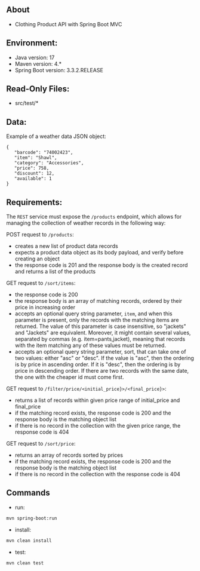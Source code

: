 ## About
- Clothing Product API with Spring Boot MVC
## Environment:
- Java version: 17
- Maven version: 4.*
- Spring Boot version: 3.3.2.RELEASE

## Read-Only Files:
- src/test/*

## Data:
Example of a weather data JSON object:
```
{
   "barcode": "74002423",
   "item": "Shawl",
   "category": "Accessories",
   "price": 758,
   "discount": 12,
   "available": 1
}
```

## Requirements:
The `REST` service must expose the `/products` endpoint, which allows for managing the collection of weather records in the following way:


POST request to `/products`:

- creates a new list of product data records
- expects a product data object as its body payload, and verify before creating an object
- the response code is 201 and the response body is the created record and returns a list of the products


GET request to `/sort/items`:

- the response code is 200
- the response body is an array of matching records, ordered by their price in increasing order
- accepts an optional query string parameter, `item`, and when this parameter is present, only the records with the matching items are returned. The value of this parameter is case insensitive, so "jackets" and "Jackets" are equivalent. Moreover, it might contain several values, separated by commas (e.g. item=pants,jacket), meaning that records with the item matching any of these values must be returned.
- accepts an optional query string parameter, sort, that can take one of two values: either "asc" or "desc". If the value is "asc", then the ordering is by price in ascending order. If it is "desc", then the ordering is by price in descending order. If there are two records with the same date, the one with the cheaper id must come first.


GET request to `/filter/price/<initial_price}>/<final_price}>`:

- returns a list of records within given price range of initial_price and final_price
- if the matching record exists, the response code is 200 and the response body is the matching object list
- if there is no record in the collection with the given price range, the response code is 404


GET request to `/sort/price`:

- returns an array of records sorted by prices       
- if the matching record exists, the response code is 200 and the response body is the matching object list
- if there is no record in the collection with the response code is 404

## Commands
- run: 
```bash
mvn spring-boot:run
```
- install: 
```bash
mvn clean install
```
- test: 
```bash
mvn clean test
```